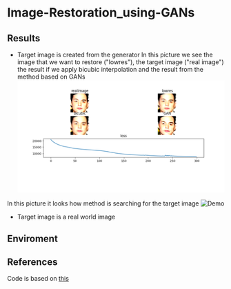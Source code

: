 # Image-Restoration_using-GANs

## Results
- Target image is created from the generator
In this picture we see the image that we want to restore ("lowres"), the target image ("real image") the result if we apply bicubic interpolation and the result from the method based on GANs
![Demo](assets/Figure_1.png)

In this picture it looks how method is searching for the target image
![Demo](assets/animation.gif)


- Target image is a real world image

## Enviroment

## References
Code is based on [this](https://colab.research.google.com/github/tensorflow/hub/blob/master/examples/colab/tf_hub_generative_image_module.ipynb#scrollTo=KUu4vOt5zI9d)
